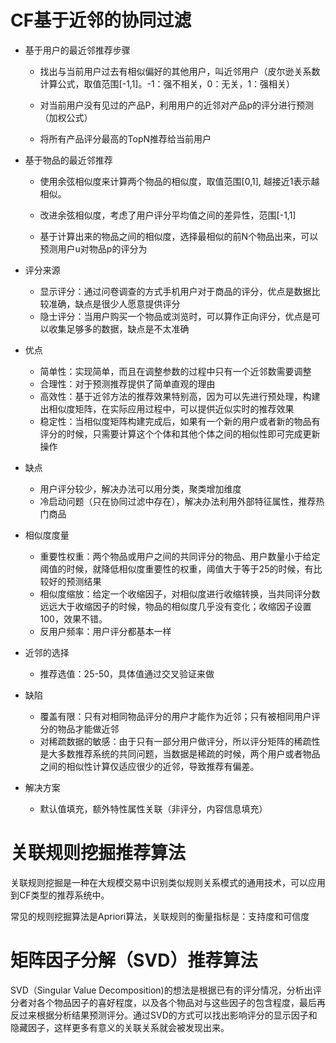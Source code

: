# CF基于近邻的协同过滤

- 基于用户的最近邻推荐步骤

  - 找出与当前用户过去有相似偏好的其他用户，叫近邻用户（皮尔逊关系数计算公式，取值范围[-1,1]。-1：强不相关，0：无关，1：强相关）

  - 对当前用户没有见过的产品P，利用用户的近邻对产品p的评分进行预测（加权公式）
  - 将所有产品评分最高的TopN推荐给当前用户
- 基于物品的最近邻推荐

  - 使用余弦相似度来计算两个物品的相似度，取值范围[0,1], 越接近1表示越相似。
  - 改进余弦相似度，考虑了用户评分平均值之间的差异性，范围[-1,1]

  - 基于计算出来的物品之间的相似度，选择最相似的前N个物品出来，可以预测用户u对物品p的评分为
- 评分来源

  - 显示评分：通过问卷调查的方式手机用户对于商品的评分，优点是数据比较准确，缺点是很少人愿意提供评分
  - 隐士评分：当用户购买一个物品或浏览时，可以算作正向评分，优点是可以收集足够多的数据，缺点是不太准确
- 优点
  - 简单性：实现简单，而且在调整参数的过程中只有一个近邻数需要调整
  - 合理性：对于预测推荐提供了简单直观的理由
  - 高效性：基于近邻方法的推荐效果特别高，因为可以先进行预处理，构建出相似度矩阵，在实际应用过程中，可以提供近似实时的推荐效果
  - 稳定性：当相似度矩阵构建完成后，如果有一个新的用户或者新的物品有评分的时候，只需要计算这个个体和其他个体之间的相似性即可完成更新操作
- 缺点
  - 用户评分较少，解决办法可以用分类，聚类增加维度
  - 冷启动问题（只在协同过滤中存在），解决办法利用外部特征属性，推荐热门商品
- 相似度度量
  - 重要性权重：两个物品或用户之间的共同评分的物品、用户数量小于给定阈值的时候，就降低相似度重要性的权重，阈值大于等于25的时候，有比较好的预测结果
  - 相似度缩放：给定一个收缩因子，对相似度进行收缩转换，当共同评分数远远大于收缩因子的时候，物品的相似度几乎没有变化；收缩因子设置100，效果不错。
  - 反用户频率：用户评分都基本一样
- 近邻的选择
  - 推荐选值：25-50，具体值通过交叉验证来做
- 缺陷
  - 覆盖有限：只有对相同物品评分的用户才能作为近邻；只有被相同用户评分的物品才能做近邻
  - 对稀疏数据的敏感：由于只有一部分用户做评分，所以评分矩阵的稀疏性是大多数推荐系统的共同问题，当数据是稀疏的时候，两个用户或者物品之间的相似性计算仅适应很少的近邻，导致推荐有偏差。
- 解决方案
  - 默认值填充，额外特性属性关联（非评分，内容信息填充）

# 关联规则挖掘推荐算法

关联规则挖掘是一种在大规模交易中识别类似规则关系模式的通用技术，可以应用到CF类型的推荐系统中。

常见的规则挖掘算法是Apriori算法，关联规则的衡量指标是：支持度和可信度

# 矩阵因子分解（SVD）推荐算法

SVD（Singular Value Decomposition)的想法是根据已有的评分情况，分析出评分者对各个物品因子的喜好程度，以及各个物品对与这些因子的包含程度，最后再反过来根据分析结果预测评分。通过SVD的方式可以找出影响评分的显示因子和隐藏因子，这样更多有意义的关联关系就会被发现出来。

